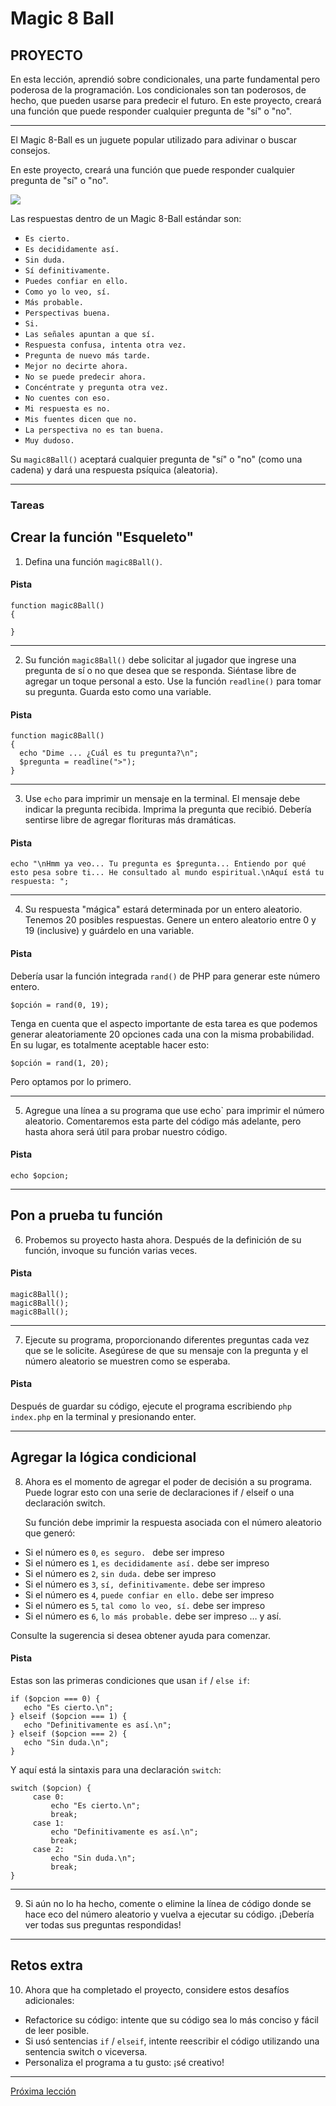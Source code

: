 # Magic 8 Ball
## PROYECTO

En esta lección, aprendió sobre condicionales, una parte fundamental pero poderosa de la programación. Los condicionales son tan poderosos, de hecho, que pueden usarse para predecir el futuro. En este proyecto, creará una función que puede responder cualquier pregunta de "sí" o "no".

----

El Magic 8-Ball es un juguete popular utilizado para adivinar o buscar consejos.

En este proyecto, creará una función que puede responder cualquier pregunta de "sí" o "no".

![](https://s3.amazonaws.com/codecademy-content/courses/learn-cpp/conditionals-and-logic/magic8ball.gif)

Las respuestas dentro de un Magic 8-Ball estándar son:

+ `Es cierto.`
+ `Es decididamente así.`
+ `Sin duda.`
+ `Sí definitivamente.`
+ `Puedes confiar en ello.`
+ `Como yo lo veo, sí.`
+ `Más probable.`
+ `Perspectivas buena.`
+ `Si.`
+ `Las señales apuntan a que sí.`
+ `Respuesta confusa, intenta otra vez.`
+ `Pregunta de nuevo más tarde.`
+ `Mejor no decirte ahora.`
+ `No se puede predecir ahora.`
+ `Concéntrate y pregunta otra vez.`
+ `No cuentes con eso.`
+ `Mi respuesta es no.`
+ `Mis fuentes dicen que no.`
+ `La perspectiva no es tan buena.`
+ `Muy dudoso.`

Su `magic8Ball()` aceptará cualquier pregunta de "sí" o "no" (como una cadena) y dará una respuesta psíquica (aleatoria).

----

### Tareas

## Crear la función "Esqueleto"

1. Defina una función `magic8Ball()`.

#### Pista

````
function magic8Ball()
{

}
````

----

2. Su función `magic8Ball()` debe solicitar al jugador que ingrese una pregunta de sí o no que desea que se responda. Siéntase libre de agregar un toque personal a esto. Use la función `readline()` para tomar su pregunta. Guarda esto como una variable.

#### Pista

````
function magic8Ball()
{
  echo "Dime ... ¿Cuál es tu pregunta?\n";
  $pregunta = readline(">");
}
````
----

3. Use `echo` para imprimir un mensaje en la terminal. El mensaje debe indicar la pregunta recibida. Imprima la pregunta que recibió. Debería sentirse libre de agregar florituras más dramáticas.

#### Pista

````
echo "\nHmm ya veo... Tu pregunta es $pregunta... Entiendo por qué esto pesa sobre ti... He consultado al mundo espiritual.\nAquí está tu respuesta: ";
````
----

4. Su respuesta "mágica" estará determinada por un entero aleatorio. Tenemos 20 posibles respuestas. Genere un entero aleatorio entre 0 y 19 (inclusive) y guárdelo en una variable.

#### Pista

Debería usar la función integrada `rand()` de PHP para generar este número entero.

````
$opción = rand(0, 19);
````

Tenga en cuenta que el aspecto importante de esta tarea es que podemos generar aleatoriamente 20 opciones cada una con la misma probabilidad. En su lugar, es totalmente aceptable hacer esto:

````
$opción = rand(1, 20);
````

Pero optamos por lo primero.

----

5. Agregue una línea a su programa que use echo` para imprimir el número aleatorio. Comentaremos esta parte del código más adelante, pero hasta ahora será útil para probar nuestro código.

#### Pista

````
echo $opcion;
````

----

## Pon a prueba tu función

6. Probemos su proyecto hasta ahora. Después de la definición de su función, invoque su función varias veces.

#### Pista

````
magic8Ball();
magic8Ball();
magic8Ball();
````

----

7. Ejecute su programa, proporcionando diferentes preguntas cada vez que se le solicite. Asegúrese de que su mensaje con la pregunta y el número aleatorio se muestren como se esperaba.

#### Pista

Después de guardar su código, ejecute el programa escribiendo `php index.php` en la terminal y presionando enter.

----

## Agregar la lógica condicional

8. Ahora es el momento de agregar el poder de decisión a su programa. Puede lograr esto con una serie de declaraciones if / elseif o una declaración switch.

    Su función debe imprimir la respuesta asociada con el número aleatorio que generó:

+ Si el número es `0`, `es seguro. ` debe ser impreso
+ Si el número es `1`, `es decididamente así.` debe ser impreso
+ Si el número es `2`, `sin duda.` debe ser impreso
+ Si el número es `3`, `sí, definitivamente.` debe ser impreso
+ Si el número es `4`, `puede confiar en ello.` debe ser impreso
+ Si el número es `5`, `tal como lo veo, sí.` debe ser impreso
+ Si el número es `6`, `lo más probable.` debe ser impreso
… y así.

Consulte la sugerencia si desea obtener ayuda para comenzar.

#### Pista

Estas son las primeras condiciones que usan `if` / `else if`:

````
if ($opcion === 0) {
   echo "Es cierto.\n";
} elseif ($opcion === 1) {
   echo "Definitivamente es así.\n";
} elseif ($opcion === 2) {
   echo "Sin duda.\n";
}
````

Y aquí está la sintaxis para una declaración `switch`:

````
switch ($opcion) {
     case 0:
         echo "Es cierto.\n";
         break;
     case 1:
         echo "Definitivamente es así.\n";
         break;
     case 2:
         echo "Sin duda.\n";
         break;
}
````

----

9. Si aún no lo ha hecho, comente o elimine la línea de código donde se hace eco del número aleatorio y vuelva a ejecutar su código. ¡Debería ver todas sus preguntas respondidas!

----

## Retos extra

10. Ahora que ha completado el proyecto, considere estos desafíos adicionales:

+ Refactorice su código: intente que su código sea lo más conciso y fácil de leer posible.
+ Si usó sentencias `if` / `elseif`, intente reescribir el código utilizando una sentencia switch o viceversa.
+ Personaliza el programa a tu gusto: ¡sé creativo!

----
[Próxima lección](https://github.com/sebastiantorres86/curso-php/blob/master/adivinador-de-numeros-php/adivinador-de-numeros-php.md)